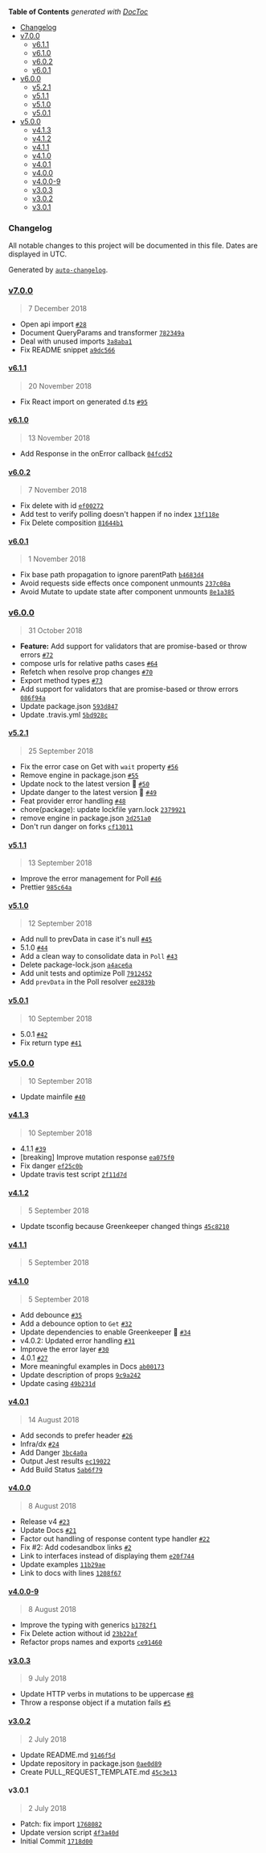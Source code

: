 <!-- START doctoc generated TOC please keep comment here to allow auto update -->
<!-- DON'T EDIT THIS SECTION, INSTEAD RE-RUN doctoc TO UPDATE -->

**Table of Contents** _generated with [DocToc](https://github.com/thlorenz/doctoc)_

- [Changelog](#changelog)
- [v7.0.0](#v700)
  - [v6.1.1](#v611)
  - [v6.1.0](#v610)
  - [v6.0.2](#v602)
  - [v6.0.1](#v601)
- [v6.0.0](#v600)
  - [v5.2.1](#v521)
  - [v5.1.1](#v511)
  - [v5.1.0](#v510)
  - [v5.0.1](#v501)
- [v5.0.0](#v500)
  - [v4.1.3](#v413)
  - [v4.1.2](#v412)
  - [v4.1.1](#v411)
  - [v4.1.0](#v410)
  - [v4.0.1](#v401)
  - [v4.0.0](#v400)
  - [v4.0.0-9](#v400-9)
  - [v3.0.3](#v303)
  - [v3.0.2](#v302)
  - [v3.0.1](#v301)

<!-- END doctoc generated TOC please keep comment here to allow auto update -->

### Changelog

All notable changes to this project will be documented in this file. Dates are displayed in UTC.

Generated by [`auto-changelog`](https://github.com/CookPete/auto-changelog).

### [v7.0.0](https://github.com/contiamo/restful-react/compare/v6.1.1...v7.0.0)

> 7 December 2018

- Open api import [`#28`](https://github.com/contiamo/restful-react/pull/28)
- Document QueryParams and transformer [`782349a`](https://github.com/contiamo/restful-react/commit/782349a977f3a103aac9aba6609b35cab34e4435)
- Deal with unused imports [`3a8aba1`](https://github.com/contiamo/restful-react/commit/3a8aba1a645ee40e14c68dfe6f8a389edd808ae5)
- Fix README snippet [`a9dc566`](https://github.com/contiamo/restful-react/commit/a9dc566e5d54c6d5291f50974a4e26edd5829de7)

#### [v6.1.1](https://github.com/contiamo/restful-react/compare/v6.1.0...v6.1.1)

> 20 November 2018

- Fix React import on generated d.ts [`#95`](https://github.com/contiamo/restful-react/pull/95)

#### [v6.1.0](https://github.com/contiamo/restful-react/compare/v6.0.2...v6.1.0)

> 13 November 2018

- Add Response in the onError callback [`04fcd52`](https://github.com/contiamo/restful-react/commit/04fcd52a623c25f82b5b12b6308a6526cd16ec6c)

#### [v6.0.2](https://github.com/contiamo/restful-react/compare/v6.0.1...v6.0.2)

> 7 November 2018

- Fix delete with id [`ef00272`](https://github.com/contiamo/restful-react/commit/ef00272d58f24e8f8735120002298deb212c5857)
- Add test to verify polling doesn't happen if no index [`13f118e`](https://github.com/contiamo/restful-react/commit/13f118e562c252d035853bdd3485534b6aa11028)
- Fix Delete composition [`81644b1`](https://github.com/contiamo/restful-react/commit/81644b1204c413aa73387a133a91f890ea914805)

#### [v6.0.1](https://github.com/contiamo/restful-react/compare/v6.0.0...v6.0.1)

> 1 November 2018

- Fix base path propagation to ignore parentPath [`b4683d4`](https://github.com/contiamo/restful-react/commit/b4683d40141dd8377a8c889a3a7c3dba51f1038f)
- Avoid requests side effects once component unmounts [`237c08a`](https://github.com/contiamo/restful-react/commit/237c08a24fa45c4836f995397e1a8a2ed2712f9d)
- Avoid Mutate to update state after component unmounts [`8e1a385`](https://github.com/contiamo/restful-react/commit/8e1a385666ef571b7cc268906825c401d4558cd7)

### [v6.0.0](https://github.com/contiamo/restful-react/compare/v5.2.1...v6.0.0)

> 31 October 2018

- **Feature:** Add support for validators that are promise-based or throw errors [`#72`](https://github.com/contiamo/restful-react/pull/72)
- compose urls for relative paths cases [`#64`](https://github.com/contiamo/restful-react/pull/64)
- Refetch when resolve prop changes [`#70`](https://github.com/contiamo/restful-react/pull/70)
- Export method types [`#73`](https://github.com/contiamo/restful-react/pull/73)
- Add support for validators that are promise-based or throw errors [`086f94a`](https://github.com/contiamo/restful-react/commit/086f94a96714dbe73c196044f280efe8f1a09e20)
- Update package.json [`593d847`](https://github.com/contiamo/restful-react/commit/593d847f90dc9ac183cc22e434b6b893cf62fc3f)
- Update .travis.yml [`5bd928c`](https://github.com/contiamo/restful-react/commit/5bd928cdd108f241311acea5a72398f41a2284b1)

#### [v5.2.1](https://github.com/contiamo/restful-react/compare/v5.1.1...v5.2.1)

> 25 September 2018

- Fix the error case on Get with `wait` property [`#56`](https://github.com/contiamo/restful-react/pull/56)
- Remove engine in package.json [`#55`](https://github.com/contiamo/restful-react/pull/55)
- Update nock to the latest version 🚀 [`#50`](https://github.com/contiamo/restful-react/pull/50)
- Update danger to the latest version 🚀 [`#49`](https://github.com/contiamo/restful-react/pull/49)
- Feat provider error handling [`#48`](https://github.com/contiamo/restful-react/pull/48)
- chore(package): update lockfile yarn.lock [`2379921`](https://github.com/contiamo/restful-react/commit/2379921f6c003801e5f28774174e6959db60fe58)
- remove engine in package.json [`3d251a0`](https://github.com/contiamo/restful-react/commit/3d251a01f6a8fd460c3d3c1a80d34a7a668041c0)
- Don't run danger on forks [`cf13011`](https://github.com/contiamo/restful-react/commit/cf13011eb4845d5bfa67017d2b4e9c6b512e6fe5)

#### [v5.1.1](https://github.com/contiamo/restful-react/compare/v5.1.0...v5.1.1)

> 13 September 2018

- Improve the error management for Poll [`#46`](https://github.com/contiamo/restful-react/pull/46)
- Prettier [`985c64a`](https://github.com/contiamo/restful-react/commit/985c64ae6f37afe18914472fb20aebe7a38655ac)

#### [v5.1.0](https://github.com/contiamo/restful-react/compare/v5.0.1...v5.1.0)

> 12 September 2018

- Add null to prevData in case it's null [`#45`](https://github.com/contiamo/restful-react/pull/45)
- 5.1.0 [`#44`](https://github.com/contiamo/restful-react/pull/44)
- Add a clean way to consolidate data in `Poll` [`#43`](https://github.com/contiamo/restful-react/pull/43)
- Delete package-lock.json [`a4ace6a`](https://github.com/contiamo/restful-react/commit/a4ace6a301788410ecb934784ee6b595f5d2e96a)
- Add unit tests and optimize Poll [`7912452`](https://github.com/contiamo/restful-react/commit/791245213af5a54bd837789dfe0f8be776cf00aa)
- Add `prevData` in the Poll resolver [`ee2839b`](https://github.com/contiamo/restful-react/commit/ee2839b52bf7b83407798ba595de7b77b5d29a69)

#### [v5.0.1](https://github.com/contiamo/restful-react/compare/v5.0.0...v5.0.1)

> 10 September 2018

- 5.0.1 [`#42`](https://github.com/contiamo/restful-react/pull/42)
- Fix return type [`#41`](https://github.com/contiamo/restful-react/pull/41)

### [v5.0.0](https://github.com/contiamo/restful-react/compare/v4.1.3...v5.0.0)

> 10 September 2018

- Update mainfile [`#40`](https://github.com/contiamo/restful-react/pull/40)

#### [v4.1.3](https://github.com/contiamo/restful-react/compare/v4.1.2...v4.1.3)

> 10 September 2018

- 4.1.1 [`#39`](https://github.com/contiamo/restful-react/pull/39)
- [breaking] Improve mutation response [`ea075f0`](https://github.com/contiamo/restful-react/commit/ea075f020401fb0539c5cc6c220e09fd13ed7f7c)
- Fix danger [`ef25c0b`](https://github.com/contiamo/restful-react/commit/ef25c0b67f3233e2960edefafc0287467a5c23ca)
- Update travis test script [`2f11d7d`](https://github.com/contiamo/restful-react/commit/2f11d7dd2acfb854c52532d3cb94185e78789aaa)

#### [v4.1.2](https://github.com/contiamo/restful-react/compare/v4.1.1...v4.1.2)

> 5 September 2018

- Update tsconfig because Greenkeeper changed things [`45c8210`](https://github.com/contiamo/restful-react/commit/45c82106964b424d9a1803ecc18305c39f9c37bc)

#### [v4.1.1](https://github.com/contiamo/restful-react/compare/v4.1.0...v4.1.1)

> 5 September 2018

#### [v4.1.0](https://github.com/contiamo/restful-react/compare/v4.0.1...v4.1.0)

> 5 September 2018

- Add debounce [`#35`](https://github.com/contiamo/restful-react/pull/35)
- Add a debounce option to `Get` [`#32`](https://github.com/contiamo/restful-react/pull/32)
- Update dependencies to enable Greenkeeper 🌴 [`#34`](https://github.com/contiamo/restful-react/pull/34)
- v4.0.2: Updated error handling [`#31`](https://github.com/contiamo/restful-react/pull/31)
- Improve the error layer [`#30`](https://github.com/contiamo/restful-react/pull/30)
- 4.0.1 [`#27`](https://github.com/contiamo/restful-react/pull/27)
- More meaningful examples in Docs [`ab00173`](https://github.com/contiamo/restful-react/commit/ab00173a133a15198df46bf755fe6c6a98095514)
- Update description of props [`9c9a242`](https://github.com/contiamo/restful-react/commit/9c9a24264cceba8605c451a04b65b344606cfbbc)
- Update casing [`49b231d`](https://github.com/contiamo/restful-react/commit/49b231de79f97c112e83dec913c0aa9b271321ab)

#### [v4.0.1](https://github.com/contiamo/restful-react/compare/v4.0.0...v4.0.1)

> 14 August 2018

- Add seconds to prefer header [`#26`](https://github.com/contiamo/restful-react/pull/26)
- Infra/dx [`#24`](https://github.com/contiamo/restful-react/pull/24)
- Add Danger [`3bc4a0a`](https://github.com/contiamo/restful-react/commit/3bc4a0ac6773c0bc40490d9fea203611c1d4e520)
- Output Jest results [`ec19022`](https://github.com/contiamo/restful-react/commit/ec19022686ec64e8962dee1ee4a34d113f824296)
- Add Build Status [`5ab6f79`](https://github.com/contiamo/restful-react/commit/5ab6f79b4be5d7d97ab18090ccb94f911b0efbda)

#### [v4.0.0](https://github.com/contiamo/restful-react/compare/v4.0.0-9...v4.0.0)

> 8 August 2018

- Release v4 [`#23`](https://github.com/contiamo/restful-react/pull/23)
- Update Docs [`#21`](https://github.com/contiamo/restful-react/pull/21)
- Factor out handling of response content type handler [`#22`](https://github.com/contiamo/restful-react/pull/22)
- Fix #2: Add codesandbox links [`#2`](https://github.com/contiamo/restful-react/issues/2)
- Link to interfaces instead of displaying them [`e20f744`](https://github.com/contiamo/restful-react/commit/e20f744ebb74aee78a8b0ea274f56c03efc3fa7c)
- Update examples [`11b29ae`](https://github.com/contiamo/restful-react/commit/11b29ae5b7bdb476b3a28c564d3f761ed707d27f)
- Link to docs with lines [`1208f67`](https://github.com/contiamo/restful-react/commit/1208f67515f87f3d22041b0acf74d7f068531636)

#### [v4.0.0-9](https://github.com/contiamo/restful-react/compare/v3.0.3...v4.0.0-9)

> 8 August 2018

- Improve the typing with generics [`b1782f1`](https://github.com/contiamo/restful-react/commit/b1782f1fffcad3508f0a0a455fedca4e09076b8e)
- Fix Delete action without id [`23b22af`](https://github.com/contiamo/restful-react/commit/23b22af24869b069aafbd8d4d13e9972486c9899)
- Refactor props names and exports [`ce91460`](https://github.com/contiamo/restful-react/commit/ce9146014d7a7be0557a2b349d3b3ebdc1fad8b3)

#### [v3.0.3](https://github.com/contiamo/restful-react/compare/v3.0.2...v3.0.3)

> 9 July 2018

- Update HTTP verbs in mutations to be uppercase [`#8`](https://github.com/contiamo/restful-react/pull/8)
- Throw a response object if a mutation fails [`#5`](https://github.com/contiamo/restful-react/pull/5)

#### [v3.0.2](https://github.com/contiamo/restful-react/compare/v3.0.1...v3.0.2)

> 2 July 2018

- Update README.md [`9146f5d`](https://github.com/contiamo/restful-react/commit/9146f5d2ace0e87eadd2313d74dba1a2a98208d4)
- Update repository in package.json [`0ae0d89`](https://github.com/contiamo/restful-react/commit/0ae0d89841a2df3eccf11b7630d9b6bf9c288040)
- Create PULL_REQUEST_TEMPLATE.md [`45c3e13`](https://github.com/contiamo/restful-react/commit/45c3e13012065292d78b007a69e9e61758850266)

#### v3.0.1

> 2 July 2018

- Patch: fix import [`1768082`](https://github.com/contiamo/restful-react/commit/17680825850177d5f04bd52601efb5eae12bf863)
- Update version script [`4f3a40d`](https://github.com/contiamo/restful-react/commit/4f3a40d499ed4f984e0cce4b6d356978153a081d)
- Initial Commit [`1718d00`](https://github.com/contiamo/restful-react/commit/1718d005328ce10cacd57c4205cbc3e1c01c21dd)
